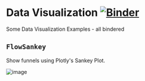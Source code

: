 # Data Visualization [![Binder](https://mybinder.org/badge_logo.svg)](https://mybinder.org/v2/gh/tzaffi/dataviz/master)

Some Data Visualization Examples - all bindered 

## `FlowSankey` 

Show funnels using Plotly's Sankey Plot.

![image](https://user-images.githubusercontent.com/291133/82733970-a5b88a80-9ce5-11ea-9902-145caade8fdf.png)
